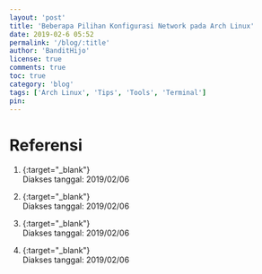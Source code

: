 ```yaml
---
layout: 'post'
title: 'Beberapa Pilihan Konfigurasi Network pada Arch Linux'
date: 2019-02-6 05:52
permalink: '/blog/:title'
author: 'BanditHijo'
license: true
comments: true
toc: true
category: 'blog'
tags: ['Arch Linux', 'Tips', 'Tools', 'Terminal']
pin:
---
```


<!-- BANNER OF THE POST -->
<!-- <img class="post&#45;body&#45;img" src="{{ site.lazyload.logo_blank_banner }}" data&#45;echo="#" alt="banner"> -->


# Referensi

1. [](){:target="_blank"}
<br>Diakses tanggal: 2019/02/06

2. [](){:target="_blank"}
<br>Diakses tanggal: 2019/02/06

3. [](){:target="_blank"}
<br>Diakses tanggal: 2019/02/06

4. [](){:target="_blank"}
<br>Diakses tanggal: 2019/02/06
